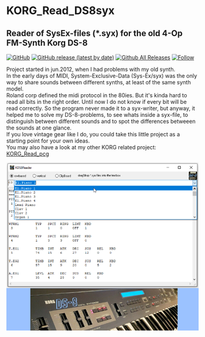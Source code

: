 # KORG_Read_DS8syx
## Reader of SysEx-files (\*.syx) for the old 4-Op FM-Synth Korg DS-8  

[![GitHub](https://img.shields.io/github/license/OlimilO1402/KORG_Read_DS8syx?style=plastic)](https://github.com/OlimilO1402/KORG_Read_DS8syx/blob/master/LICENSE) 
[![GitHub release (latest by date)](https://img.shields.io/github/v/release/OlimilO1402/KORG_Read_DS8syx?style=plastic)](https://github.com/OlimilO1402/KORG_Read_DS8syx/releases/latest)
[![Github All Releases](https://img.shields.io/github/downloads/OlimilO1402/KORG_Read_DS8syx/total.svg)](https://github.com/OlimilO1402/KORG_Read_DS8syx/releases/download/v1.2.14/KDS8Reader_v1.2.14.zip)
[![Follow](https://img.shields.io/github/followers/OlimilO1402.svg?style=social&label=Follow&maxAge=2592000)](https://github.com/OlimilO1402/KORG_Read_DS8syx/watchers)

Project started in jun.2012, when I had problems with my old synth.  
In the early days of MIDI, System-Exclusive-Data (Sys-Ex/syx) was the only way 
to share sounds between different synths, at least of the same synth model.  
Roland corp defined the midi protocol in the 80ies. But it's kinda hard to 
read all bits in the right order. Until now I do not know if every bit will be 
read correctly. So the program never made it to a syx-writer, but anyway, it 
helped me to solve my DS-8-problems, to see whats inside a syx-file, to 
distinguish between different sounds and to spot the differences betweeen the sounds 
at one glance.  
If you love vintage gear like I do, you could take this little project as a 
starting point for your own ideas.  
You may also have a look at my other KORG related project:  
[KORG_Read_pcg](https://github.com/OlimilO1402/KORG_Read_pcg)  
  
![KDS8Reader Image](Resources/Pictures/KDS8Reader.png "KDS8Reader Image")  

